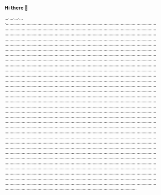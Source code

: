 ### Hi there 👋

…·…·…·…·...........................................................................................................................................................................................................................................................................................................................................................................................................................................................................................................................................................................................................................................................................................................................................................................................................................................................................................................................................................................................................................................................................................................................................................................................................................................................................................................................................................................................................................................................................................................................................................................................................................................................................................................................................................................................................................................................................................................................................................................................................................................................................................................................................................................................................................................................................................................................................................................................................................................................................................................................................................................................................................................................................................................................................................................................................................................................................................................................................................................................................................................................................................................................................................................................................................................................................................................................................................................................................................................................................................................................................................................................................................................................................................................................................................................................................................................................................................................................................................................................................................................................................................................................................................................................................................................